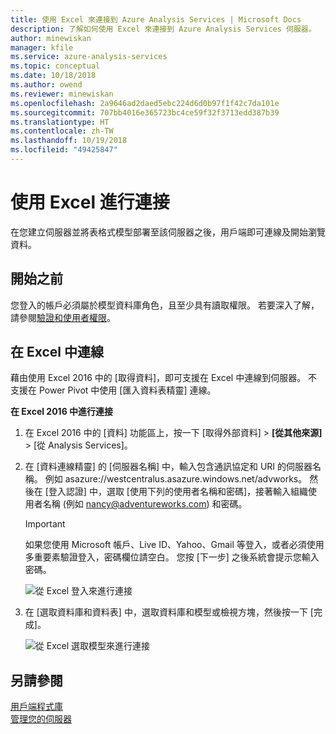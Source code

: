```yaml
---
title: 使用 Excel 來連接到 Azure Analysis Services | Microsoft Docs
description: 了解如何使用 Excel 來連接到 Azure Analysis Services 伺服器。
author: minewiskan
manager: kfile
ms.service: azure-analysis-services
ms.topic: conceptual
ms.date: 10/18/2018
ms.author: owend
ms.reviewer: minewiskan
ms.openlocfilehash: 2a9646ad2daed5ebc224d6d0b97f1f42c7da101e
ms.sourcegitcommit: 707bb4016e365723bc4ce59f32f3713edd387b39
ms.translationtype: HT
ms.contentlocale: zh-TW
ms.lasthandoff: 10/19/2018
ms.locfileid: "49425847"
---
```

# <a name="connect-with-excel"></a>使用 Excel 進行連接

在您建立伺服器並將表格式模型部署至該伺服器之後，用戶端即可連線及開始瀏覽資料。 

## <a name="before-you-begin"></a>開始之前
您登入的帳戶必須屬於模型資料庫角色，且至少具有讀取權限。 若要深入了解，請參閱[驗證和使用者權限](analysis-services-manage-users.md)。 

## <a name="connect-in-excel"></a>在 Excel 中連線

藉由使用 Excel 2016 中的 [取得資料]，即可支援在 Excel 中連線到伺服器。 不支援在 Power Pivot 中使用 [匯入資料表精靈] 連線。 

**在 Excel 2016 中進行連接**

1. 在 Excel 2016 中的 [資料] 功能區上，按一下 [取得外部資料] >  **[從其他來源]** > [從 Analysis Services]。

2. 在 [資料連線精靈] 的 [伺服器名稱] 中，輸入包含通訊協定和 URI 的伺服器名稱。 例如 asazure://westcentralus.asazure.windows.net/advworks。 然後在 [登入認證] 中，選取 [使用下列的使用者名稱和密碼]，接著輸入組織使用者名稱 (例如 nancy@adventureworks.com) 和密碼。

    > [!IMPORTANT]
    > 如果您使用 Microsoft 帳戶、Live ID、Yahoo、Gmail 等登入，或者必須使用多重要素驗證登入，密碼欄位請空白。 您按 [下一步] 之後系統會提示您輸入密碼。 

    ![從 Excel 登入來進行連接](./media/analysis-services-connect-excel/aas-connect-excel-logon.png)

3. 在 [選取資料庫和資料表] 中，選取資料庫和模型或檢視方塊，然後按一下 [完成]。
   
    ![從 Excel 選取模型來進行連接](./media/analysis-services-connect-excel/aas-connect-excel-select.png)


## <a name="see-also"></a>另請參閱
[用戶端程式庫](analysis-services-data-providers.md)   
[管理您的伺服器](analysis-services-manage.md)     


